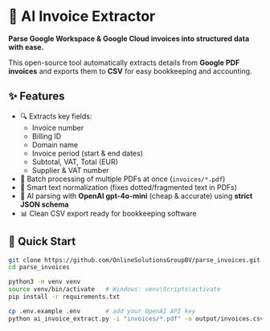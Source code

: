# 📑 AI Invoice Extractor

**Parse Google Workspace & Google Cloud invoices into structured data with ease.**

This open-source tool automatically extracts details from **Google PDF invoices** and exports them to **CSV** for easy bookkeeping and accounting.

## ✨ Features
- 🔍 Extracts key fields:
  - Invoice number  
  - Billing ID  
  - Domain name  
  - Invoice period (start & end dates)  
  - Subtotal, VAT, Total (EUR)  
  - Supplier & VAT number  
- 📂 Batch processing of multiple PDFs at once (`invoices/*.pdf`)  
- 🧹 Smart text normalization (fixes dotted/fragmented text in PDFs)  
- 🤖 AI parsing with **OpenAI gpt-4o-mini** (cheap & accurate) using **strict JSON schema**  
- 📊 Clean CSV export ready for bookkeeping software  

## 🚀 Quick Start

```bash
git clone https://github.com/OnlineSolutionsGroupBV/parse_invoices.git
cd parse_invoices

python3 -m venv venv
source venv/bin/activate   # Windows: venv\Scripts\activate
pip install -r requirements.txt

cp .env.example .env       # add your OpenAI API key
python ai_invoice_extract.py -i "invoices/*.pdf" -o output/invoices.csv
